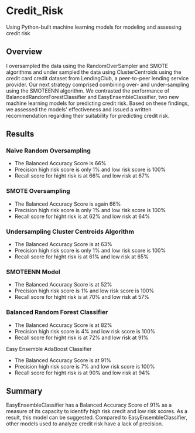 # Credit_Risk
Using Python-built machine learning models for modeling and assessing credit risk

## Overview
I oversampled the data using the RandomOverSampler and SMOTE algorithms and under sampled the data using ClusterCentroids using the credit card credit dataset from LendingClub, a peer-to-peer lending service provider. Our next strategy comprised combining over- and under-sampling using the SMOTEENN algorithm. We contrasted the performance of BalancedRandomForestClassifier and EasyEnsembleClassifier, two new machine learning models for predicting credit risk. Based on these findings, we assessed the models' effectiveness and issued a written recommendation regarding their suitability for predicting credit risk.

## Results

### Naive Random Oversampling
- The Balanced Accuracy Score is 66%
- Precision high risk score is only 1% and low risk score is 100%
- Recall score for hight risk is at 66% and low risk at 67%

### SMOTE Oversampling
- The Balanced Accuracy Score is again 66%
- Precision high risk score is only 1% and low risk score is 100%
- Recall score for hight risk is at 62% and low risk at 64%

### Undersampling Cluster Centroids Algorithm
- The Balanced Accuracy Score is at 63%
- Precision high risk score is only 1% and low risk score is 100%
- Recall score for hight risk is at 61% and low risk at 65%

### SMOTEENN Model
- The Balanced Accuracy Score is at 52%
- Precision high risk score is 1% and low risk score is 100%
- Recall score for hight risk is at 70% and low risk at 57%

### Balanced Random Forest Classifier
- The Balanced Accuracy Score is at 82%
- Precision high risk score is 4% and low risk score is 100%
- Recall score for hight risk is at 72% and low risk at 91%

Easy Ensemble AdaBoost Classifier
- The Balanced Accuracy Score is at 91%
- Precision high risk score is 7% and low risk score is 100%
- Recall score for hight risk is at 90% and low risk at 94%

## Summary
EasyEnsembleClassifier has a Balanced Accuracy Score of 91% as a measure of its capacity to identify high risk credit and low risk scores. As a result, this model can be suggested. Compared to EasyEnsembleClassifier, other models used to analyze credit risk have a lack of precision.
